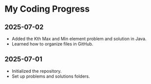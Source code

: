 # My Coding Progress

## 2025-07-02
- Added the Kth Max and Min element problem and solution in Java.
- Learned how to organize files in GitHub.

## 2025-07-01
- Initialized the repository.
- Set up problems and solutions folders.
